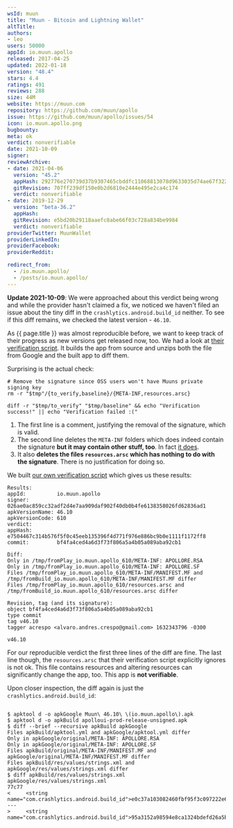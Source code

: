 ```yaml
---
wsId: muun
title: "Muun - Bitcoin and Lightning Wallet"
altTitle: 
authors:
- leo
users: 50000
appId: io.muun.apollo
released: 2017-04-25
updated: 2022-01-18
version: "48.4"
stars: 4.4
ratings: 491
reviews: 288
size: 44M
website: https://muun.com
repository: https://github.com/muun/apollo
issue: https://github.com/muun/apollo/issues/54
icon: io.muun.apollo.png
bugbounty: 
meta: ok
verdict: nonverifiable
date: 2021-10-09
signer: 
reviewArchive:
- date: 2021-04-06
  version: "45.2"
  appHash: 292776e270739d37b9307465cbddfc11068813078d9633035d74ae67f322a3b2
  gitRevision: 707ff239df150e0b2d6810e2444e495e2ca4c174
  verdict: nonverifiable
- date: 2019-12-29
  version: "beta-36.2"
  appHash: 
  gitRevision: e5bd20b29118aaefc8abe66f03c728a834be9984
  verdict: nonverifiable
providerTwitter: MuunWallet
providerLinkedIn: 
providerFacebook: 
providerReddit: 

redirect_from:
  - /io.muun.apollo/
  - /posts/io.muun.apollo/
---
```


**Update 2021-10-09**: We were approached about this verdict being wrong and
while the provider hasn't claimed a fix, we noticed we haven't filed an issue
about the tiny diff in the `crashlytics.android.build_id` neither. To see if
this diff remains, we checked the latest version - `46.10`.

As {{ page.title }} was almost reproducible before, we want to keep track of
their progress as new versions get released now, too.
We had a look at
[their verification script](https://github.com/muun/apollo/blob/master/tools/verify-apollo.sh).
It builds the app from source and unzips both the file from Google and the built
app to diff them.

Surprising is the actual check:

```
# Remove the signature since OSS users won't have Muuns private signing key
rm -r "$tmp"/{to_verify,baseline}/{META-INF,resources.arsc}

diff -r "$tmp/to_verify" "$tmp/baseline" && echo "Verification success!" || echo "Verification failed :("
```

1. The first line is a comment, justifying the removal of the signature, which
   is valid.
2. The second line deletes the `META-INF` folders which does indeed contain the
   signature **but it may contain other stuff, too**. In fact
   [it does](https://github.com/muun/apollo/issues/30).
3. It also **deletes the files `resources.arsc` which has nothing to do with the signature**.
   There is no justification for doing so.

We built
[our own verification script](https://gitlab.com/walletscrutiny/walletScrutinyCom/-/blob/master/scripts/test/android/io.muun.apollo.sh)
which gives us these results:

```
Results:
appId:          io.muun.apollo
signer:         026ae0ac859cc32adf2d4e7aa909daf902f40db0b4fe6138358026fd62836ad1
apkVersionName: 46.10
apkVersionCode: 610
verdict:        
appHash:        e7504467c314b576f5f0c45eeb135396f4d771f976e886bc9b0e1111f1172ff8
commit:         bf4fa4ced4a6d3f73f806a5a4b05a089aba92cb1

Diff:
Only in /tmp/fromPlay_io.muun.apollo_610/META-INF: APOLLORE.RSA
Only in /tmp/fromPlay_io.muun.apollo_610/META-INF: APOLLORE.SF
Files /tmp/fromPlay_io.muun.apollo_610/META-INF/MANIFEST.MF and /tmp/fromBuild_io.muun.apollo_610/META-INF/MANIFEST.MF differ
Files /tmp/fromPlay_io.muun.apollo_610/resources.arsc and /tmp/fromBuild_io.muun.apollo_610/resources.arsc differ

Revision, tag (and its signature):
object bf4fa4ced4a6d3f73f806a5a4b05a089aba92cb1
type commit
tag v46.10
tagger acrespo <alvaro.andres.crespo@gmail.com> 1632343796 -0300

v46.10
```

For our reproducible verdict
the first three lines of the diff are fine. The last line though, the
`resources.arsc` that their verification script explicitly ignores is not ok.
This file contains resources and altering resources can significantly change the
app, too. This app is **not verifiable**.

Upon closer inspection, the diff again is just the `crashlytics.android.build_id`:

```

$ apktool d -o apkGoogle Muun\ 46.10\ \(io.muun.apollo\).apk 
$ apktool d -o apkBuild apolloui-prod-release-unsigned.apk
$ diff --brief --recursive apkBuild apkGoogle
Files apkBuild/apktool.yml and apkGoogle/apktool.yml differ
Only in apkGoogle/original/META-INF: APOLLORE.RSA
Only in apkGoogle/original/META-INF: APOLLORE.SF
Files apkBuild/original/META-INF/MANIFEST.MF and apkGoogle/original/META-INF/MANIFEST.MF differ
Files apkBuild/res/values/strings.xml and apkGoogle/res/values/strings.xml differ
$ diff apkBuild/res/values/strings.xml apkGoogle/res/values/strings.xml
77c77
<     <string name="com.crashlytics.android.build_id">e0c37a103082460fbf95f3c097222e61</string>
---
>     <string name="com.crashlytics.android.build_id">95a3152a98594e8ca1324bdefd26a5b9</string>
```

